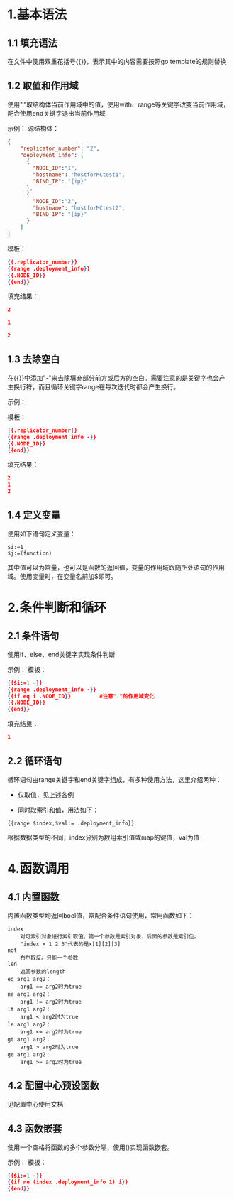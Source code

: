 
# 1.基本语法

## 1.1 填充语法

在文件中使用双重花括号{{}}，表示其中的内容需要按照go template的规则替换

## 1.2 取值和作用域

使用"."取结构体当前作用域中的值，使用with、range等关键字改变当前作用域，配合使用end关键字退出当前作用域

示例：
源结构体：

```json
{
    "replicator_number": "2",
    "deployment_info": [
      {
        "NODE_ID":"1",
        "hostname": "hostforMCtest1",
        "BIND_IP": "{ip}"
      },
      {
        "NODE_ID":"2",
        "hostname": "hostforMCtest2",
        "BIND_IP": "{ip}"
      }
    ]
}
```

模板：

```json
{{.replicator_number}} 
{{range .deployment_info}}
{{.NODE_ID}}
{{end}}
```

填充结果：

```json
2

1

2

```

## 1.3 去除空白

在{{}}中添加"-"来去除填充部分前方或后方的空白。需要注意的是关键字也会产生换行符，而且循环关键字range在每次迭代时都会产生换行。

示例：

模板：

```json
{{.replicator_number}} 
{{range .deployment_info -}}
{{.NODE_ID}}
{{end}}
```

填充结果：

```json
2
1
2

```

## 1.4 定义变量

使用如下语句定义变量：

```shell
$i:=1
$j:=(function)
```

其中值可以为常量，也可以是函数的返回值，变量的作用域跟随所处语句的作用域。使用变量时，在变量名前加$即可。

# 2.条件判断和循环

## 2.1 条件语句

使用if、else、end关键字实现条件判断

示例：
模板：

```json
{{$i:=1 -}} 
{{range .deployment_info -}}
{{if eq i .NODE_ID}}         #注意"."的作用域变化
{{.NODE_ID}}
{{end}}
```

填充结果：

```json
1

```

## 2.2 循环语句

循环语句由range关键字和end关键字组成，有多种使用方法，这里介绍两种：

- 仅取值，见上述各例

- 同时取索引和值，用法如下：

```shell
{{range $index,$val:= .deployment_info}}
```

根据数据类型的不同，index分别为数组索引值或map的键值，val为值

# 4.函数调用

## 4.1 内置函数

内置函数类型均返回bool值，常配合条件语句使用，常用函数如下：

```shell
index
    对可索引对象进行索引取值。第一个参数是索引对象，后面的参数是索引位。
    "index x 1 2 3"代表的是x[1][2][3]
not
    布尔取反。只能一个参数
len
    返回参数的length
eq arg1 arg2：
    arg1 == arg2时为true
ne arg1 arg2：
    arg1 != arg2时为true
lt arg1 arg2：
    arg1 < arg2时为true
le arg1 arg2：
    arg1 <= arg2时为true
gt arg1 arg2：
    arg1 > arg2时为true
ge arg1 arg2：
    arg1 >= arg2时为true
```

## 4.2 配置中心预设函数

见配置中心使用文档

## 4.3 函数嵌套

使用一个空格将函数的多个参数分隔，使用()实现函数嵌套。

示例：
模板：

```json
{{$i:=1 -}} 
{{if ne (index .deployment_info 1) i}}
{{end}}
```
